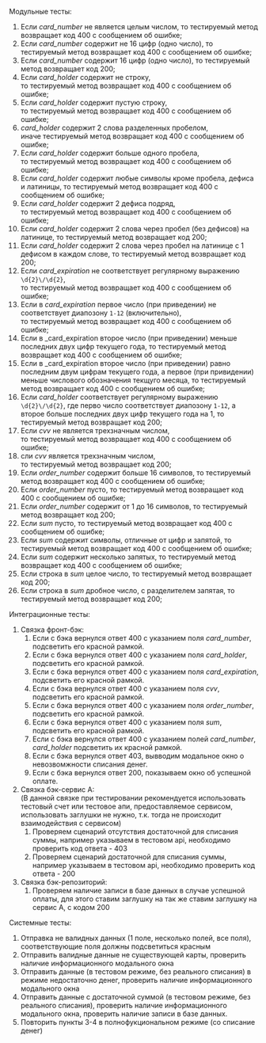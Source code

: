 Модульные тесты:
1. Если _card_number_ не является целым числом,
то тестируемый метод возвращает код 400 с сообщением об ошибке;
2. Если _card_number_ содержит не 16 цифр (одно число), 
то тестируемый метод возвращает код 400 с сообщением об ошибке;
3. Если _card_number_ содержит 16 цифр (одно число),
   то тестируемый метод возвращает код 200;
4. Если _card_holder_ содержит не строку,  
то тестируемый метод возвращает код 400 с сообщением об ошибке;
5. Если _card_holder_ содержит пустую строку,  
   то тестируемый метод возвращает код 400 с сообщением об ошибке;
6. _card_holder_ содержит 2 слова разделенных пробелом,  
   иначе тестируемый метод возвращает код 400 с сообщением об ошибке;
7. Если _card_holder_ содержит больше одного пробела,  
   то тестируемый метод возвращает код 400 с сообщением об ошибке;
8. Если _card_holder_ содержит любые символы кроме пробела, дефиса и латиницы,
то тестируемый метод возвращает код 400 с сообщением об ошибке;
9. Если _card_holder_ содержит 2 дефиса подряд,  
   то тестируемый метод возвращает код 400 с сообщением об ошибке;
10. Если _card_holder_ содержит 2 слова через пробел (без дефисов) на латинице,
   то тестируемый метод возвращает код 200;
11. Если _card_holder_ содержит 2 слова через пробел на латинице с 1 дефисом в каждом слове,
    то тестируемый метод возвращает код 200;
12. Если _card_expiration_ не соответствует регулярному выражению `\d{2}\/\d{2}`,  
    то тестируемый метод возвращает код 400 с сообщением об ошибке;
13. Если в _card_expiration_ первое число (при приведении) не соответствует диапозону `1-12` (включительно),  
    то тестируемый метод возвращает код 400 с сообщением об ошибке;
14. Если в _card_expiration второе число (при приведении) меньше последних двух цифр текущего года,
    то тестируемый метод возвращает код 400 с сообщением об ошибке;
15. Если в _card_expiration второе число (при приведении) равно последним двум цифрам 
    текущего года, а первое (при привидении) меньше числового обозначения текщуго месяца,
    то тестируемый метод возвращает код 400 с сообщением об ошибке;
16. Если _card_holder_ соответствует регулярному выражению `\d{2}\/\d{2}`, 
    где перво число соответствует диапозону `1-12`, а второе больше последних двух цифр 
    текущего года на 1,
    то тестируемый метод возвращает код 200;
17. Если _cvv_ не является трехзначным числом,  
    то тестируемый метод возвращает код 400 с сообщением об ошибке;
18. сли _cvv_ является трехзначным числом,  
    то тестируемый метод возвращает код 200;
19. Если _order_number_ содержит больше 16 символов,
    то тестируемый метод возвращает код 400 с сообщением об ошибке;
20. Если  _order_number_ пусто,
    то тестируемый метод возвращает код 400 с сообщением об ошибке;
21. Если _order_number_ содержит от 1 до 16 символов,
    то тестируемый метод возвращает код 200;
22. Если  _sum_ пусто,
    то тестируемый метод возвращает код 400 с сообщением об ошибке;
23. Если  _sum_ содержит символы, отличные от цифр и запятой,
    то тестируемый метод возвращает код 400 с сообщением об ошибке;
24. Если  _sum_ содержит несколько запятых,
    то тестируемый метод возвращает код 400 с сообщением об ошибке;
25. Если строка в  _sum_ целое число,
    то тестируемый метод возвращает код 200;
26. Если строка в  _sum_ дробное число, с разделителем запятая,
    то тестируемый метод возвращает код 200;

Интеграционные тесты:

1. Связка фронт-бэк:
   1. Если с бэка вернулся ответ 400 с указанием поля _card_number_,
      подсветить его красной рамкой.
   2. Если с бэка вернулся ответ 400 с указанием поля _card_holder_,
      подсветить его красной рамкой.
   3. Если с бэка вернулся ответ 400 с указанием поля _card_expiration_,
      подсветить его красной рамкой.
   4. Если с бэка вернулся ответ 400 с указанием поля _cvv_,
      подсветить его красной рамкой.
   5. Если с бэка вернулся ответ 400 с указанием поля _order_number_,
      подсветить его красной рамкой.
   6. Если с бэка вернулся ответ 400 с указанием поля _sum_,
      подсветить его красной рамкой.
   7. Если с бэка вернулся ответ 400 с указанием полей _card_number_, _card_holder_
      подсветить их красной рамкой.
   8. Если с бэка вернулся ответ 403,
         вывводим модальное окно о невозвомжности списания денег.
   9. Если с бэка вернулся ответ 200,
      показываем окно об успешной оплате.
2. Связка бэк-сервис A:   
   (В данной связке при тестировании рекомендуется использовать тестовый счет или тестовое апи, 
   предоставляемое сервисом, использовать заглушки не нужно, т.к. тогда не происходит взаимодействия с сервисом)
   1. Проверяем сценарий отсутствия достаточной для списания суммы, например указываем в тестовом api, 
      необходимо проверить код ответа - 403
   2. Проверяем сценарий достаточной для списания суммы, например указываем в тестовом api,
      необходимо проверить код ответа - 200
3. Связка бэк-репозиторий:
   1. Проверяем наличие записи в базе данных в случае успешной оплаты, для этого ставим заглушку на
      так же ставим заглушку на сервис A, c кодом 200

Системные тесты:
1. Отправка не валидных данных (1 поле, несколько полей, все поля), соответствующие поля должны подсветиться красным
2. Отправить валидные данные не существующей карты, проверить наличие информационного модального окна
3. Отправить данные (в тестовом режиме, без реального списания) в режиме недостаточно денег, проверить наличие информационного модального окна
4. Отправить данные с достаточной суммой (в тестовом режиме, без реального списания), проверить наличие информационного модального окна,
проверить наличие записи в базе данных.
5. Повторить пункты 3-4 в полнофукциональном режиме (со списание денег)